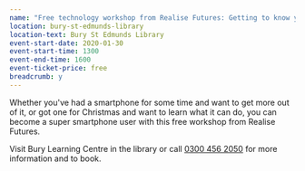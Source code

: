 ```yaml
---
name: "Free technology workshop from Realise Futures: Getting to know your smartphone"
location: bury-st-edmunds-library
location-text: Bury St Edmunds Library
event-start-date: 2020-01-30
event-start-time: 1300
event-end-time: 1600
event-ticket-price: free
breadcrumb: y
---
```


Whether you've had a smartphone for some time and want to get more out of it, or got one for Christmas and want to learn what it can do, you can become a super smartphone user with this free workshop from Realise Futures.

Visit Bury Learning Centre in the library or call [0300 456 2050](tel:03004562050) for more information and to book.
